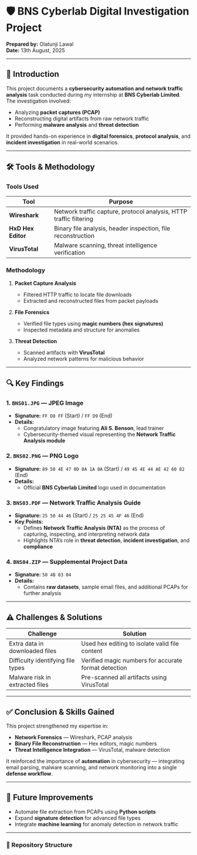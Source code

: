 # 🛡️ BNS Cyberlab Digital Investigation Project

**Prepared by:** Olatunji Lawal  
**Date:** 13th August, 2025  

---

## 📌 Introduction  
This project documents a **cybersecurity automation and network traffic analysis** task conducted during my internship at **BNS Cyberlab Limited**.  
The investigation involved:  
- Analyzing **packet captures (PCAP)**  
- Reconstructing digital artifacts from raw network traffic  
- Performing **malware analysis** and **threat detection**  

It provided hands-on experience in **digital forensics**, **protocol analysis**, and **incident investigation** in real-world scenarios.

---

## 🛠️ Tools & Methodology  

### Tools Used
| Tool           | Purpose |
|----------------|---------|
| **Wireshark**  | Network traffic capture, protocol analysis, HTTP traffic filtering |
| **HxD Hex Editor** | Binary file analysis, header inspection, file reconstruction |
| **VirusTotal** | Malware scanning, threat intelligence verification |

### Methodology  
1. **Packet Capture Analysis**  
   - Filtered HTTP traffic to locate file downloads  
   - Extracted and reconstructed files from packet payloads  

2. **File Forensics**  
   - Verified file types using **magic numbers (hex signatures)**  
   - Inspected metadata and structure for anomalies  

3. **Threat Detection**  
   - Scanned artifacts with **VirusTotal**  
   - Analyzed network patterns for malicious behavior  

---

## 🔍 Key Findings  

### 1. `BNS01.JPG` — JPEG Image
- **Signature:** `FF D8 FF` (Start) / `FF D9` (End)  
- **Details:**  
  - Congratulatory image featuring **Ali S. Benson**, lead trainer  
  - Cybersecurity-themed visual representing the **Network Traffic Analysis module**  

### 2. `BNS02.PNG` — PNG Logo
- **Signature:** `89 50 4E 47 0D 0A 1A 0A` (Start) / `49 45 4E 44 AE 42 60 82` (End)  
- **Details:**  
  - Official **BNS Cyberlab Limited** logo used in documentation  

### 3. `BNS03.PDF` — Network Traffic Analysis Guide  
- **Signature:** `25 50 44 46` (Start) / `25 25 45 4F 46` (End)  
- **Key Points:**  
  - Defines **Network Traffic Analysis (NTA)** as the process of capturing, inspecting, and interpreting network data  
  - Highlights NTA’s role in **threat detection**, **incident investigation**, and **compliance**  

### 4. `BNS04.ZIP` — Supplemental Project Data  
- **Signature:** `50 4B 03 04`  
- **Details:**  
  - Contains **raw datasets**, sample email files, and additional PCAPs for further analysis  

---

## ⚠️ Challenges & Solutions  
| Challenge | Solution |
|-----------|----------|
| Extra data in downloaded files | Used hex editing to isolate valid file content |
| Difficulty identifying file types | Verified magic numbers for accurate format detection |
| Malware risk in extracted files | Pre-scanned all artifacts using VirusTotal |

---

## ✅ Conclusion & Skills Gained  
This project strengthened my expertise in:  
- **Network Forensics** — Wireshark, PCAP analysis  
- **Binary File Reconstruction** — Hex editors, magic numbers  
- **Threat Intelligence Integration** — VirusTotal, malware detection  

It reinforced the importance of **automation** in cybersecurity — integrating email parsing, malware scanning, and network monitoring into a single **defense workflow**.

---

## 🚀 Future Improvements  
- Automate file extraction from PCAPs using **Python scripts**  
- Expand **signature detection** for advanced file types  
- Integrate **machine learning** for anomaly detection in network traffic  

---

### 📂 Repository Structure
